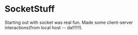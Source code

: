 # SocketStuff
Starting out with socket was real fun. Made some client-server interactions(from local host -- da!!!!!!).

